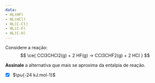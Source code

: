 ```yaml
---
data:
- HL(HF)
- HL(HCl)
- HL(C-Cl)
- HL(C-F)
- HL(C-H)
---
```


Considere a reação:
$$
    \ce{ CCl3CHCl2(g) + 2 HF(g) -> CCl3CHF2(g) + 2 HCl }
$$

**Assinale** a alternativa que mais se aproxima da entalpia de reação.

- [x] $\pu{-24 kJ.mol-1}$

